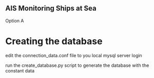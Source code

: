## AIS Monitoring Ships at Sea

Option A

# Creating the database

edit the connection_data.conf file to you local mysql server login

run the create_database.py script to generate the database with the constant data

